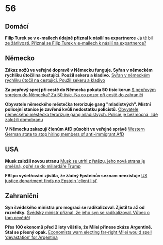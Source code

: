 # 56

## Domácí

**Filip Turek se v e-mailech údajně přiznal k násilí na expartnerce** [Já tě bil ze žárlivosti. Přiznal se Filip Turek v e-mailech k násilí na expartnerce?](https://www.idnes.cz/zpravy/domaci/filip-turek-trestni-oznameni-rychlikova-nasili-biti-znasilneni-expartnerka.A250705_140332_domaci_tty)

## Německo

**Zákaz nožů ve veřejné dopravě v Německu funguje. Syřan v německém rychlíku útočil na cestující. Použil sekeru a kladivo.** [Syřan v německém rychlíku útočil na cestující. Použil sekeru a kladivo](https://www.novinky.cz/clanek/zahranicni-evropa-syran-v-nemeckem-rychliku-utocil-na-cestujici-pouzil-sekeru-a-kladivo-40528764)

**Za pepřový sprej při cestě do Německa pokuta 50 tisíc korun** [S pepřovým sprejem do Německa? Za 50 tisíc. Na co pozor při cestě do zahraničí](https://www.idnes.cz/zpravy/domaci/pokuta-nemecko-nuz-peprovy-sprej-zbran-hranice-policie-euro.A250708_180716_domaci_krd?zdroj=sph_hp)

**Obyvatele německého městečka terorizuje gang "mladistvých". Místní policejní stanice je zavřená kvůli nedostatku policistů.** [Obyvatele německého městečka terorizuje gang mladistvých. Policie je bezmocná, lidé založili domobranu](https://www.novinky.cz/clanek/zahranicni-evropa-obyvatele-nemeckeho-mestecka-terorizuje-gang-mladistvych-policie-je-bezmocna-lide-zalozili-domobranu-40529650)

**V Německu zakazují členům AfD působit ve veřejné správě** [Western German state to stop hiring members of anti-immigrant AfD](https://www.yahoo.com/news/western-german-state-stop-hiring-113620121.html)

## USA

**Musk založil novou stranu** [Musk se utrhl z řetězu, jeho nová strana je směšná, opřel se do miliardáře Trump](https://www.idnes.cz/zpravy/zahranicni/donald-trump-elon-musk-nova-politicka-strana-amerika-usa.A250707_074953_zahranicni_herp)

**FBI po vyšetřování zjistila, že žádný Epsteinův seznam neexistuje** [US justice department finds no Epstein 'client list'](https://www.bbc.com/news/articles/cm2m879neljo)

## Zahraniční

**Syn švédského ministra pro mograci se radikalizoval. Zjistil to až od rozvědky.** [Švédský ministr přiznal, že jeho syn se radikalizoval. Vůbec o tom nevěděl](https://www.seznamzpravy.cz/clanek/zahranicni-svedsky-ministr-priznal-napojeni-syna-na-neonacisty-extremismus-v-zemi-sili-281672)

**Přes 100 ekonomů před 2 lety věštilo, že Milei přinese zkázu Argentině. Stal se přesný opak.** [Economists warn electing far-right Milei would spell ‘devastation’ for Argentina](https://x.com/PraviceKonzerva/status/1941518793743925695)
